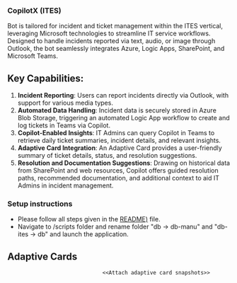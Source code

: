 ### CopilotX (ITES) 
Bot is tailored for incident and ticket management within the ITES vertical, leveraging Microsoft technologies to streamline IT service workflows. Designed to handle incidents reported via text, audio, or image through Outlook, the bot seamlessly integrates Azure, Logic Apps, SharePoint, and Microsoft Teams.

## Key Capabilities:

1. **Incident Reporting**: Users can report incidents directly via Outlook, with support for various media types.
2. **Automated Data Handling**: Incident data is securely stored in Azure Blob Storage, triggering an automated Logic App workflow to create and log tickets in Teams via Copilot.
3. **Copilot-Enabled Insights**: IT Admins can query Copilot in Teams to retrieve daily ticket summaries, incident details, and relevant insights.
4. **Adaptive Card Integration**: An Adaptive Card provides a user-friendly summary of ticket details, status, and resolution suggestions.
5. **Resolution and Documentation Suggestions**: Drawing on historical data from SharePoint and web resources, Copilot offers guided resolution paths, recommended documentation, and additional context to aid IT Admins in incident management.

### Setup instructions

- Please follow all steps given in the [README)](https://github.com/swatiarora11/CopilotX/blob/main/README.md) file. 
- Navigate to /scripts folder and rename folder "db -> db-manu" and "db-ites -> db" and launch the application.

## Adaptive Cards

                                  <<Attach adaptive card snapshots>>

